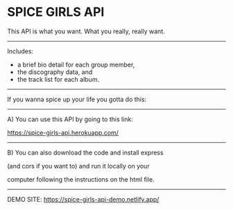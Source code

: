 # SPICE GIRLS API

This API is what you want. What you really, really want.

----

Includes: 
- a brief bio detail for each group member, 
- the discography data, and 
- the track list for each album.

-----

If you wanna spice up your life you gotta do this:

----
A) You can use this API by going to this link: 

https://spice-girls-api.herokuapp.com/

----
B) You can also download the code and install express

(and cors if you want to) and run it locally on your 

computer following the instructions on the html file.

----
DEMO SITE: https://spice-girls-api-demo.netlify.app/
